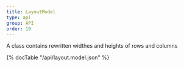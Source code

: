 ```yaml
---
title: LayoutModel
type: api
group: API
order: 19
---
```

A class contains rewritten widthes and heights of rows and columns

{% docTable "/api/layout.model.json" %}


